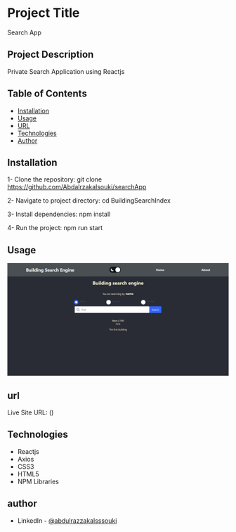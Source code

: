 # Project Title

Search App

## Project Description

Private Search Application using Reactjs

## Table of Contents

- [Installation](#installation)
- [Usage](#usage)
- [URL](#url)
- [Technologies](#technologies)
- [Author](#author)

## Installation

1- Clone the repository:
git clone https://github.com/Abdalrzakalsouki/searchApp

2- Navigate to project directory:
cd BuildingSearchIndex

3- Install dependencies:
npm install

4- Run the project:
npm run start

## Usage

![Search App](./public/Building%20Search%20Engine.png)

## url

Live Site URL: ()

## Technologies

- Reactjs
- Axios
- CSS3
- HTML5
- NPM Libraries

## author

- LinkedIn - [@abdulrazzakalsssouki](https://www.linkedin.com/in/abdulrazzakalsssouki)
